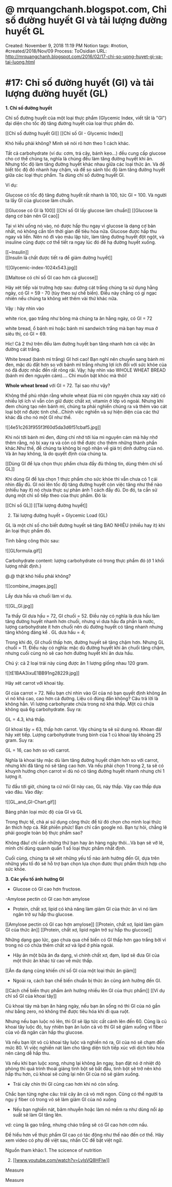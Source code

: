 # @ mrquangchanh.blogspot.com, Chỉ số đường huyết GI và tải lượng đường huyết GL

Created: November 9, 2018 11:19 PM
Notion tags: #notion, #created/2018/Nov/09
Process: ToOsidian
URL: http://mrquangchanh.blogspot.com/2016/02/17-chi-so-uong-huyet-gi-va-tai-luong.html

# #17: Chỉ số đường huyết (GI) và tải lượng đường huyết (GL)

**1. Chỉ số đường huyết**

Chỉ số đường huyết của một loại thực phẩm (Glycemic Index, viết tắt là "GI") đại diện cho tốc độ tăng đường huyết của loại thực phẩm đó.

[[Chỉ số đường huyết GI]] 
[[Chỉ số GI - Glycemic Index]] 

Khó hiểu phải không? Mình sẽ nói rõ hơn theo 1 cách khác.

Tất cả carbohydrate (ví du: cơm, trá cây, bánh kẹo...) đều cung cấp glucose cho cơ thể chúng ta, nghĩa là chúng đều làm tăng đường huyết khi ăn. Nhưng tốc độ làm tăng đường huyết khác nhau giữa các loại thức ăn. Và để biết tốc độ đó nhanh hay chậm, và để so sánh tốc độ làm tăng đường huyết giữa các loại thực phẩm. Ta dùng chỉ số đường huyết GI.

Ví dụ:

Glucose có tốc độ tăng đường huyết rất nhanh là 100, tức GI = 100. Và người ta lấy GI của glucose làm chuẩn.

[[Glucose có GI là 100]] 
[[Chỉ số GI lấy glucose làm chuẩn]] 
[[Glucose là dạng cơ bản nên GI cao]] 

Tại vì khi uống nó vào, nó được hấp thu ngay vì glucose là dạng cơ bản nhất, nó không cần tốn thời gian để tiêu hóa nữa. Glucose được hấp thu ngay và liền. Nên nó đi vào máu lập tức, làm tăng đường huyết đột ngột, và insuline cũng được cơ thể tiết ra ngay lúc đó để hạ đường huyết xuống.

[[~Insulin]]  
[[Insulin là chất được tiết ra để giảm đường huyết]] 

![[Glycemic-index-1024x543.jpg]]

[[Maltose có chỉ số GI cao hơn cả glucose]] 

Hãy xét tiếp vài trường hợp sau: đường cát trắng chúng ta sử dụng hằng ngày, có GI = 59 - 70 (tùy theo sự chế biến). Điều này chẳng có gì ngạc nhiên nếu chúng ta không xét thêm vài thứ khác nữa.

Vậy : hãy nhìn vào

white rice, gạo trắng như bông mà chúng ta ăn hằng ngày, có GI = 72

white bread, ổ bánh mì hoặc bánh mì sandwich trắng mà bạn hay mua ở siêu thị, có GI = 69.

Hic! Cả 2 thứ trên đều làm đường huyết bạn tăng nhanh hơn cả việc ăn đường cát trắng.

White bread (bánh mì trắng) GI hơi cao! Bạn nghĩ nên chuyển sang bánh mì đen, mặc dù đắt hơn so với bánh mì trắng nhưng lợi ích đối với sức khỏe của nó đã được nhắc đến rất rông rãi. Vậy: hãy nhìn vào WHOLE WHEAT BREAD (bánh mì đen nguyên cám).... Chỉ muốn bật khóc mà thôi!

**Whole wheat bread** với GI = 72. Tại sao như vậy?

Không thể phủ nhận rằng whole wheat (lúa mì còn nguyên chưa xay xát) có nhiều lợi ích vì vẫn còn giữ được chất xơ, vitamin ở lớp vỏ ngoài. Nhưng khi đem chúng tạo nên bánh mì, chúng ta phải nghiền chúng ra và thêm vào cát loại bột nở được tinh chế...Chính việc nghiền và sự hiện diện của các thứ khác đã cho nó một GI như thế.

![[4e51c263f955f3f60d5da3d6f51cbaf5.jpg]]

Khi nói tới bánh mì đen, đừng chỉ nhớ tới lúa mì nguyên cám mà hãy nhớ thêm rằng, nó bị xay ra và còn có thể được cho thêm những thành phần khác.Như thế, để chúng ta không bị ngộ nhận về giá trị dinh dưỡng của nó. Và ăn hay không, là do quyết định của chúng ta.

[[Dùng GI để lựa chọn thực phẩm chưa đầy đủ thông tin, dùng thêm chỉ số GL]] 

Khi dùng GI để lựa chọn 1 thực phẩm cho sức khỏe thì vẫn chưa có 1 cái nhìn đầy đủ. GI nói lên tốc độ tăng đường huyết còn việc tăng như thế nào (nhiều hay ít) nó chưa thực sự phản ánh 1 cách đầy đủ. Do đó, ta cần sử dụng một chỉ số tiếp theo của thực phẩm. Đó là:

[[Chỉ số GL]] 
[[Tải lượng đường huyết]] 

2. Tải lượng đường huyết = Glycemic Load (GL)

GL là một chỉ số cho biết đường huyết sẽ tăng BAO NHIÊU (nhiều hay ít) khi ăn loại thực phẩm đó.

Tính bằng công thức sau:

![[GLformula.gif]]

Carbohydrate content: lượng carbohydrate có trong thực phẩm đó (ớ 1 khối lượng nhất định.)

@.@ thật khó hiểu phải không?

![[combine_images.jpg]]

Lấy dưa hấu và chuối làm ví dụ.

![[GL_GI.jpg]]

Ta thấy GI dưa hấu = 72, GI chuối = 52. Điều này có nghĩa là dưa hấu làm tăng đường huyết nhanh hơn chuối, nhưng vì dưa hấu đa phần là nước, lượng carbohydrate ít hơn chuối nên dù đường huyết có tăng nhanh nhưng tăng không đáng kể . GL dưa hấu = 4;

Trong khi đó, GI chuối thấp hơn, đường huyết sẽ tăng chậm hơn. Nhưng GL chuối = 11. Điều này có nghĩa: mặc dù đường huyết khi ăn chuối tăng chậm, nhưng cuối cùng nó sẽ cao hơn đường huyết khi ăn dưa hấu.

Chú ý: cả 2 loại trái này cùng được ăn 1 lượng giống nhau 120 gram.

![[tE1BAA3ixuE1BB91ng28229.jpg]]

Hãy xét carrot với khoai tây.

GI của carrot = 72. Nếu bạn chỉ nhìn vào GI của nó bạn quyết định không ăn vì nó khá cao, cao hơn cả đường. Liệu có đúng đắn không? Câu trả lời là không hẳn. Vì lượng carbohyrate chứa trong nó khá thấp. Một củ chứa không quá 6g carbohydrate. Suy ra:

GL = 4.3, khá thấp.

GI khoai tây = 63, thấp hơn carrot. Vậy chúng ta sẽ sử dung nó. Khoan đã! hãy xét tiếp. Lượng carbohydrate trung bình của 1 củ khoai tây khoảng 25 gram. Suy ra:

GL = 16, cao hơn so với carrot.

Nghĩa là khoai tây mặc dù làm tăng đường huyết chậm hơn so với carrot, nhưng khi đã tăng nó sẽ tăng cao hơn. Và nếu phải chọn 1 trong 2, ta sẽ có khuynh hướng chọn carrot vì dù nó có tăng đường huyết nhanh nhưng chỉ 1 lượng ít.

Từ đầu tới giờ, chúng ta cứ nói GI này cao, GL này thấp. Vậy cao thấp dựa vào đâu. Vào đây:

![[GL_and_GI-Chart.gif]]

Bảng phân loại mức độ của GI và GL

Trong thực tế, chả ai sử dụng công thức để từ đó chọn cho mình loại thức ăn thích hợp cả. Rất phiền phức! Bạn chỉ cần google nó. Bạn tự hỏi, chẳng lẽ phải google toàn bộ thực phẩm sao?

Không đâu! chỉ cần những thứ bạn hay ăn hàng ngày thôi...Và bạn sẽ vỡ lẽ, mình chỉ dùng quanh quẩn 1 số loại thực phẩm nhất định.

Cuối cùng, chúng ta sẽ xét những yếu tố nào ảnh hưởng đến GI, dựa trên những yếu tố đó sẽ hỗ trợ bạn chọn lựa chọn đươc thực phẩm thích hợp cho sức khỏe.

**3. Các yếu tố ảnh hưởng GI**

- Glucose có GI cao hơn fructose.

-Amylose pectin có GI cao hơn amylose

- Protein, chất xơ, lipid có khả năng làm giảm GI của thức ăn vì nó làm ngăn trở sự hấp thu glucose.

[[Amylose pectin có GI cao hơn amylose]] 
[[Protein, chất xơ, lipid làm giảm GI của thức ăn]] 
[[Protein, chất xơ, lipid ngăn trở sự hấp thu glucose]] 

Những dạng gạo lức, gạo chưa qua chế biến có GI thấp hơn gạo trắng bởi vì trong nó có chứa thêm chất xơ và lipd ở phía ngoài.

+ Hãy ăn một bữa ăn đa dạng, vì chính chất xơ, đạm, lipd sẽ đưa GI của một thức ăn khác từ cao về mức thấp.

[[Ăn đa dạng cũng khiến chỉ số GI của một loại thức ăn giảm]] 

- Ngoài ra, cách bạn chế biến chuẩn bị thức ăn cũng ảnh hưởng đến GI.

[[Cách chế biến thực phẩm ảnh hưởng nhiều lên GI của thực phẩm]] 
[[Ví dụ chỉ số GI của khoai tây]] 

Củ khoai tây mà bạn ăn hàng ngày, nếu bạn ăn sống nó thì GI của nó gần như bằng zero, nó không thể được tiêu hóa khi đi qua ruột.

Nhưng nếu bạn luộc nó lên, thì GI sẽ lập tức cất cánh lên đến 60. Cũng là củ khoai tây luộc đó, tuy nhiên bạn ăn luôn cả vỏ thì GI sẽ giảm xuống vì fiber của vỏ đã ngăn cản hấp thu glucose.

Và nếu bạn lột vỏ củ khoai tây luộc và nghiền nó ra, GI của nó sẽ chạm đến mức 80. Vì việc nghiền nát làm cho tăng diện tích tiếp xúc với dịch tiêu hóa nên càng dễ hấp thu.

Và nếu khi bạn luộc xong, nhưng lại không ăn ngay, bạn đặt nó ở nhiệt độ phòng thì quá trình thoái giáng tinh bột sẽ bắt đầu, tinh bột sẽ trở nên khó hấp thu hơn, củ khoai sẽ cứng lại nên GI của nó sẽ giảm xuống.

- Trái cây chín thì GI củng cao hơn khi nó còn sống.

Chắc bạn từng nghe câu: trái cây ăn cả vỏ mới ngon. Cũng có thể người ta ngụ ý fiber có trong vỏ sẽ làm giảm GI của nó xuống

- Nếu bạn nghiền nát, băm nhuyễn hoặc làm nó mềm ra như dùng nổi áp suất sẽ làm GI tăng lên.

vd: cùng là gạo trắng, nhưng cháo trắng sẽ có GI cao hơn cơm nấu.

Để hiểu hơn về thực phẩm GI cao có tác động như thế nào đến cơ thể. Hãy xem video có phụ đề việt sau, nhấn CC để bật việt ngữ.

Nguồn tham khảo:1. The scicence of nutrition

2. [[www.youtube.com/watch?v=LylsVQ8HFIw]]

Measure

Measure